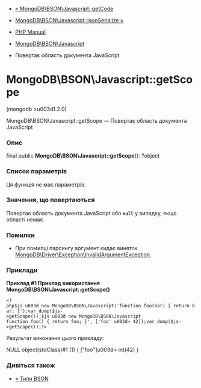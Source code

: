 - [«
MongoDB\BSON\Javascript::getCode](mongodb-bson-javascript.getcode.md)
- [MongoDB\BSON\Javascript::jsonSerialize
»](mongodb-bson-javascript.jsonserialize.md)

- [PHP Manual](index.md)
- [MongoDB\BSON\Javascript](class.mongodb-bson-javascript.md)
- Повертає область документа JavaScript

# MongoDB\BSON\Javascript::getScope

(mongodb \>u003d1.2.0)

MongoDB\BSON\Javascript::getScope — Повертає область документа
JavaScript

### Опис

final public **MongoDB\BSON\Javascript::getScope**(): ?object

### Список параметрів

Ця функція не має параметрів.

### Значення, що повертаються

Повертає область документа JavaScript або **`null`** у випадку, якщо
області немає.

### Помилки

- При помилці парсингу аргумент кидає виняток
[MongoDB\Driver\Exception\InvalidArgumentException](class.mongodb-driver-exception-invalidargumentexception.md).

### Приклади

**Приклад #1 Приклад використання
**MongoDB\BSON\Javascript::getScope()****

` <?php$js u003d new MongoDB\BSON\Javascript('function foo(bar) { return bar; }');var_dump($js->getScope());$js u003d new MongoDB\BSON\Javascript function foo() { return foo; }', ['foo' u003d> 42]);var_dump($js->getScope());?> `

Результат виконання цього прикладу:

NULL
object(stdClass)#1 (1) {
["foo"]u003d>
int(42)
}

### Дивіться також

- [» Типи
BSON](https://www.mongodb.com/docs/manual/reference/bson-types/)
